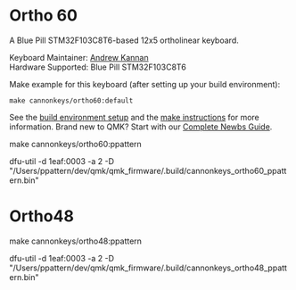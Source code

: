 # Ortho 60

A Blue Pill STM32F103C8T6-based 12x5 ortholinear keyboard.

Keyboard Maintainer: [Andrew Kannan](https://github.com/awkannan1)  
Hardware Supported: Blue Pill STM32F103C8T6  

Make example for this keyboard (after setting up your build environment):

    make cannonkeys/ortho60:default

See the [build environment setup](https://docs.qmk.fm/#/getting_started_build_tools) and the [make instructions](https://docs.qmk.fm/#/getting_started_make_guide) for more information. Brand new to QMK? Start with our [Complete Newbs Guide](https://docs.qmk.fm/#/newbs).

make cannonkeys/ortho60:ppattern

dfu-util -d 1eaf:0003 -a 2 -D "/Users/ppattern/dev/qmk/qmk_firmware/.build/cannonkeys_ortho60_ppattern.bin"

# Ortho48

make cannonkeys/ortho48:ppattern

dfu-util -d 1eaf:0003 -a 2 -D "/Users/ppattern/dev/qmk/qmk_firmware/.build/cannonkeys_ortho48_ppattern.bin"
